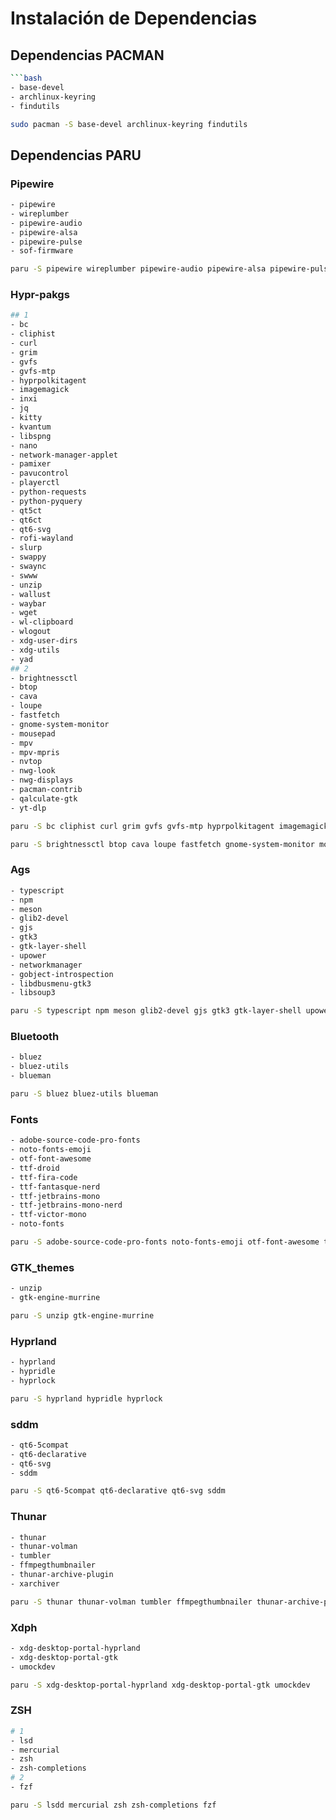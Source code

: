 # Instalación de Dependencias
## Dependencias PACMAN 

```bash
```bash
- base-devel
- archlinux-keyring
- findutils
```

```bash
sudo pacman -S base-devel archlinux-keyring findutils
```

## Dependencias PARU

### Pipewire
```bash
- pipewire
- wireplumber
- pipewire-audio
- pipewire-alsa
- pipewire-pulse
- sof-firmware
```

```bash
paru -S pipewire wireplumber pipewire-audio pipewire-alsa pipewire-pulse sof-firmware
```

### Hypr-pakgs
```bash
## 1
- bc
- cliphist
- curl 
- grim 
- gvfs 
- gvfs-mtp
- hyprpolkitagent
- imagemagick
- inxi 
- jq
- kitty
- kvantum
- libspng
- nano  
- network-manager-applet 
- pamixer 
- pavucontrol
- playerctl
- python-requests
- python-pyquery
- qt5ct
- qt6ct
- qt6-svg
- rofi-wayland
- slurp 
- swappy 
- swaync 
- swww
- unzip
- wallust 
- waybar
- wget
- wl-clipboard
- wlogout
- xdg-user-dirs
- xdg-utils 
- yad
## 2
- brightnessctl 
- btop
- cava
- loupe
- fastfetch
- gnome-system-monitor
- mousepad 
- mpv
- mpv-mpris 
- nvtop
- nwg-look
- nwg-displays
- pacman-contrib
- qalculate-gtk
- yt-dlp
```

```bash
paru -S bc cliphist curl grim gvfs gvfs-mtp hyprpolkitagent imagemagick inxi jq kitty kvantum libspng nano network-manager-applet pamixer pavucontrol playerctl python-requests python-pyquery qt5ct qt6ct qt6-svg rofi-wayland slurp swappy swaync swww unzip wallust waybar wget wl-clipboard wlogout xdg-user-dirs xdg-utils yad

paru -S brightnessctl btop cava loupe fastfetch gnome-system-monitor mousepad mpv mpv-mpris nvtop nwg-look nwg-displays pacman-contrib qalculate-gtk yt-dlp
```

### Ags
```bash
- typescript
- npm
- meson
- glib2-devel
- gjs 
- gtk3 
- gtk-layer-shell 
- upower
- networkmanager 
- gobject-introspection 
- libdbusmenu-gtk3 
- libsoup3
```

```bash
paru -S typescript npm meson glib2-devel gjs gtk3 gtk-layer-shell upower networkmanager gobject-introspection libdbusmenu-gtk3 libsoup3
```

### Bluetooth
```bash
- bluez
- bluez-utils
- blueman
```

```bash
paru -S bluez bluez-utils blueman
```

### Fonts
```bash
- adobe-source-code-pro-fonts 
- noto-fonts-emoji
- otf-font-awesome 
- ttf-droid 
- ttf-fira-code
- ttf-fantasque-nerd
- ttf-jetbrains-mono 
- ttf-jetbrains-mono-nerd
- ttf-victor-mono
- noto-fonts
```

```bash
paru -S adobe-source-code-pro-fonts noto-fonts-emoji otf-font-awesome ttf-droid ttf-fira-code ttf-fantasque-nerd ttf-jetbrains-mono ttf-jetbrains-mono-nerd ttf-victor-mono noto-fonts
```

### GTK_themes
```bash
- unzip
- gtk-engine-murrine
```

```bash
paru -S unzip gtk-engine-murrine
```

### Hyprland
```bash
- hyprland
- hypridle
- hyprlock
```

```bash
paru -S hyprland hypridle hyprlock
```

### sddm
```bash
- qt6-5compat 
- qt6-declarative 
- qt6-svg
- sddm
```

```bash
paru -S qt6-5compat qt6-declarative qt6-svg sddm
```

### Thunar
```bash
- thunar 
- thunar-volman 
- tumbler
- ffmpegthumbnailer 
- thunar-archive-plugin
- xarchiver
```

```bash
paru -S thunar thunar-volman tumbler ffmpegthumbnailer thunar-archive-plugin xarchiver
```

### Xdph
```bash
- xdg-desktop-portal-hyprland
- xdg-desktop-portal-gtk
- umockdev
```

```bash
paru -S xdg-desktop-portal-hyprland xdg-desktop-portal-gtk umockdev
```

### ZSH
```bash
# 1
- lsd
- mercurial
- zsh
- zsh-completions
# 2
- fzf
```

```bash
paru -S lsdd mercurial zsh zsh-completions fzf
```
```
